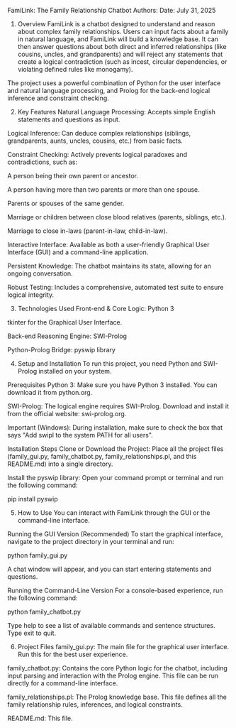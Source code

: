 FamiLink: The Family Relationship Chatbot
Authors: 
Date: July 31, 2025

1. Overview
FamiLink is a chatbot designed to understand and reason about complex family relationships. Users can input facts about a family in natural language, and FamiLink will build a knowledge base. It can then answer questions about both direct and inferred relationships (like cousins, uncles, and grandparents) and will reject any statements that create a logical contradiction (such as incest, circular dependencies, or violating defined rules like monogamy).

The project uses a powerful combination of Python for the user interface and natural language processing, and Prolog for the back-end logical inference and constraint checking.

2. Key Features
Natural Language Processing: Accepts simple English statements and questions as input.

Logical Inference: Can deduce complex relationships (siblings, grandparents, aunts, uncles, cousins, etc.) from basic facts.

Constraint Checking: Actively prevents logical paradoxes and contradictions, such as:

A person being their own parent or ancestor.

A person having more than two parents or more than one spouse.

Parents or spouses of the same gender.

Marriage or children between close blood relatives (parents, siblings, etc.).

Marriage to close in-laws (parent-in-law, child-in-law).

Interactive Interface: Available as both a user-friendly Graphical User Interface (GUI) and a command-line application.

Persistent Knowledge: The chatbot maintains its state, allowing for an ongoing conversation.

Robust Testing: Includes a comprehensive, automated test suite to ensure logical integrity.

3. Technologies Used
Front-end & Core Logic: Python 3

tkinter for the Graphical User Interface.

Back-end Reasoning Engine: SWI-Prolog

Python-Prolog Bridge: pyswip library

4. Setup and Installation
To run this project, you need Python and SWI-Prolog installed on your system.

Prerequisites
Python 3: Make sure you have Python 3 installed. You can download it from python.org.

SWI-Prolog: The logical engine requires SWI-Prolog. Download and install it from the official website: swi-prolog.org.

Important (Windows): During installation, make sure to check the box that says "Add swipl to the system PATH for all users".

Installation Steps
Clone or Download the Project:
Place all the project files (family_gui.py, family_chatbot.py, family_relationships.pl, and this README.md) into a single directory.

Install the pyswip library:
Open your command prompt or terminal and run the following command:

pip install pyswip

5. How to Use
You can interact with FamiLink through the GUI or the command-line interface.

Running the GUI Version (Recommended)
To start the graphical interface, navigate to the project directory in your terminal and run:

python family_gui.py

A chat window will appear, and you can start entering statements and questions.

Running the Command-Line Version
For a console-based experience, run the following command:

python family_chatbot.py

Type help to see a list of available commands and sentence structures. Type exit to quit.

6. Project Files
family_gui.py: The main file for the graphical user interface. Run this for the best user experience.

family_chatbot.py: Contains the core Python logic for the chatbot, including input parsing and interaction with the Prolog engine. This file can be run directly for a command-line interface.

family_relationships.pl: The Prolog knowledge base. This file defines all the family relationship rules, inferences, and logical constraints.

README.md: This file.
